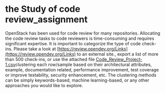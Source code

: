 # the Study of code review_assignment
OpenStack has been used for code review for many repositories. Allocating the code review tasks to code reviewers is time-consuming and requires significant expertise. It is important to categorize the type of code check-ins. Please take a look at [https://review.opendev.org/Links](https://review.opendev.org/Links) to an external site., export a list of more than 500 check-ins, or use the attached file [Code_Review_Project-1.csv](https://github.com/IHsuanHu/Study_of_code_review_assignment/blob/master/Code_Review_Project-1.csv)clustering each row/sample based on their architectural attributes, example, documentation related, performance improvement, test coverage or improve testability, security enhancement, etc.  The clustering methods can be simply keywords-based, machine learning-based, or any other approaches you would like to explore.
